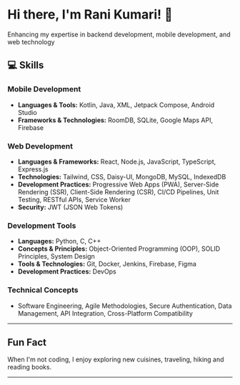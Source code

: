 

# Hi there, I'm Rani Kumari! 👋

Enhancing my expertise in backend development, mobile development, and web technology 

##  💻 Skills

### **Mobile Development**
- **Languages & Tools:** Kotlin, Java, XML, Jetpack Compose, Android Studio
- **Frameworks & Technologies:** RoomDB, SQLite, Google Maps API, Firebase

### **Web Development**
- **Languages & Frameworks:** React, Node.js, JavaScript, TypeScript, Express.js
- **Technologies:** Tailwind, CSS, Daisy-UI, MongoDB, MySQL, IndexedDB
- **Development Practices:** Progressive Web Apps (PWA), Server-Side Rendering (SSR), Client-Side Rendering (CSR), CI/CD Pipelines, Unit Testing, RESTful APIs, Service Worker
- **Security:** JWT (JSON Web Tokens)

### **Development Tools**
- **Languages:** Python, C, C++
- **Concepts & Principles:** Object-Oriented Programming (OOP), SOLID Principles, System Design
- **Tools & Technologies:** Git, Docker, Jenkins, Firebase, Figma
- **Development Practices:** DevOps

### **Technical Concepts**
- Software Engineering, Agile Methodologies, Secure Authentication, Data Management, API Integration, Cross-Platform Compatibility

---

## Fun Fact

When I'm not coding, I enjoy exploring new cuisines, traveling, hiking and reading books. 

---
